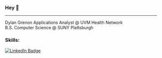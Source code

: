 ### Hey 👋 
---

<div id="about me">
  <p>
      Dylan Grenon
      Applications Analyst @ UVM Health Network <br>
      B.S. Computer Science @ SUNY Plattsburgh <br>
  </p>
</div>

### Skills:



<div id="badges">
  <a href="https://www.linkedin.com/in/dylangrenon/">
    <img src="https://img.shields.io/badge/LinkedIn-blue?style=for-the-badge" alt="LinkedIn Badge"/>
  </a>
</div>

